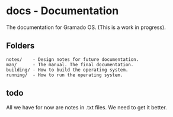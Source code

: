 # docs - Documentation

The documentation for Gramado OS. (This is a work in progress).

## Folders

```
notes/    - Design notes for future documentation.
man/      - The manual. The final documentation.
building/ - How to build the operating system.
running/  - How to run the operating system.
```

## todo

All we have for now are notes in .txt files. We need to get it better.


